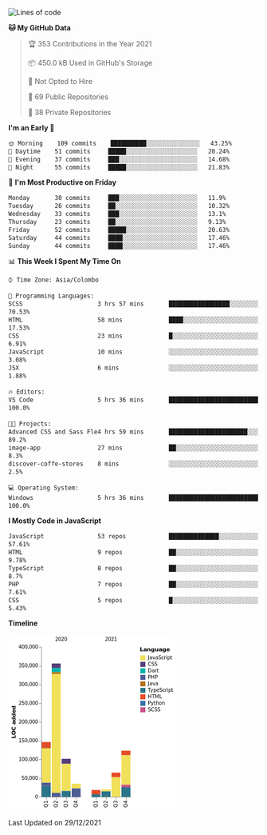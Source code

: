 
<!--START_SECTION:waka-->
![Lines of code](https://img.shields.io/badge/From%20Hello%20World%20I%27ve%20Written-870%20Thousand%20lines%20of%20code-blue)

**🐱 My GitHub Data** 

> 🏆 353 Contributions in the Year 2021
 > 
> 📦 450.0 kB Used in GitHub's Storage 
 > 
> 🚫 Not Opted to Hire
 > 
> 📜 69 Public Repositories 
 > 
> 🔑 38 Private Repositories  
 > 
**I'm an Early 🐤** 

```text
🌞 Morning    109 commits    ██████████░░░░░░░░░░░░░░░   43.25% 
🌆 Daytime    51 commits     █████░░░░░░░░░░░░░░░░░░░░   20.24% 
🌃 Evening    37 commits     ███░░░░░░░░░░░░░░░░░░░░░░   14.68% 
🌙 Night      55 commits     █████░░░░░░░░░░░░░░░░░░░░   21.83%

```
📅 **I'm Most Productive on Friday** 

```text
Monday       30 commits     ███░░░░░░░░░░░░░░░░░░░░░░   11.9% 
Tuesday      26 commits     ██░░░░░░░░░░░░░░░░░░░░░░░   10.32% 
Wednesday    33 commits     ███░░░░░░░░░░░░░░░░░░░░░░   13.1% 
Thursday     23 commits     ██░░░░░░░░░░░░░░░░░░░░░░░   9.13% 
Friday       52 commits     █████░░░░░░░░░░░░░░░░░░░░   20.63% 
Saturday     44 commits     ████░░░░░░░░░░░░░░░░░░░░░   17.46% 
Sunday       44 commits     ████░░░░░░░░░░░░░░░░░░░░░   17.46%

```


📊 **This Week I Spent My Time On** 

```text
⌚︎ Time Zone: Asia/Colombo

💬 Programming Languages: 
SCSS                     3 hrs 57 mins       █████████████████░░░░░░░░   70.53% 
HTML                     58 mins             ████░░░░░░░░░░░░░░░░░░░░░   17.53% 
CSS                      23 mins             █░░░░░░░░░░░░░░░░░░░░░░░░   6.91% 
JavaScript               10 mins             ░░░░░░░░░░░░░░░░░░░░░░░░░   3.08% 
JSX                      6 mins              ░░░░░░░░░░░░░░░░░░░░░░░░░   1.88%

🔥 Editors: 
VS Code                  5 hrs 36 mins       █████████████████████████   100.0%

🐱‍💻 Projects: 
Advanced CSS and Sass Fle4 hrs 59 mins       ██████████████████████░░░   89.2% 
image-app                27 mins             ██░░░░░░░░░░░░░░░░░░░░░░░   8.3% 
discover-coffe-stores    8 mins              ░░░░░░░░░░░░░░░░░░░░░░░░░   2.5%

💻 Operating System: 
Windows                  5 hrs 36 mins       █████████████████████████   100.0%

```

**I Mostly Code in JavaScript** 

```text
JavaScript               53 repos            ██████████████░░░░░░░░░░░   57.61% 
HTML                     9 repos             ██░░░░░░░░░░░░░░░░░░░░░░░   9.78% 
TypeScript               8 repos             ██░░░░░░░░░░░░░░░░░░░░░░░   8.7% 
PHP                      7 repos             ██░░░░░░░░░░░░░░░░░░░░░░░   7.61% 
CSS                      5 repos             █░░░░░░░░░░░░░░░░░░░░░░░░   5.43%

```


**Timeline**

![Chart not found](https://raw.githubusercontent.com/ccweerasinghe1994/ccweerasinghe1994/master/charts/bar_graph.png) 


 Last Updated on 29/12/2021
<!--END_SECTION:waka-->
